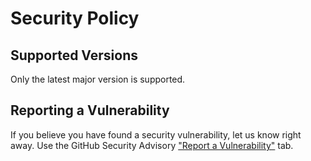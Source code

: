 # Security Policy

## Supported Versions

Only the latest major version is supported.

## Reporting a Vulnerability

If you believe you have found a security vulnerability, let us know right away.
Use the GitHub Security Advisory ["Report a Vulnerability"](https://github.com/wereHamster/bytestring/security/advisories/new) tab.
